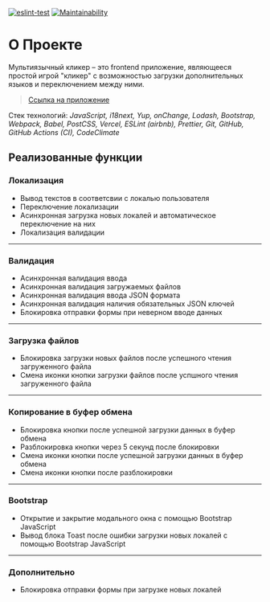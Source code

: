 [![eslint-test](https://github.com/shahzod418/multilingual-clicker/actions/workflows/eslint-test.yml/badge.svg)](https://github.com/shahzod418/multilingual-clicker/actions/workflows/eslint-test.yml)
[![Maintainability](https://api.codeclimate.com/v1/badges/da2b69dca405dc489d73/maintainability)](https://codeclimate.com/github/shahzod418/multilingual-clicker/maintainability)

# О Проекте

Мультиязычный кликер – это frontend приложение, являющееся простой игрой "кликер" с возможностью загрузки дополнительных языков и переключением между ними.

>[Ссылка на приложение](https://multilingual-clicker.vercel.app)

Стек технологий: *JavaScript, i18next, Yup, onChange, Lodash, Bootstrap, Webpack, Babel, PostCSS, Vercel, ESLint (airbnb), Prettier, Git, GitHub, GitHub Actions (CI), CodeClimate*

## Реализованные функции

### Локализация
- Вывод текстов в соответсвии с локалью пользователя
- Переключение локализации
- Асинхронная загрузка новых локалей и автоматическое переключение на них
- Локализация валидации

---

### Валидация
- Асинхронная валидация ввода
- Асинхронная валидация загружаемых файлов
- Асинхронная валидация ввода JSON формата
- Асинхронная валидация наличия обязательных JSON ключей
- Блокировка отправки формы при неверном вводе данных

---

### Загрузка файлов
- Блокировка загрузки новых файлов после успешного чтения загруженного файла
- Смена иконки кнопки загрузки файлов после успшного чтения загруженного файла

---

### Копирование в буфер обмена
- Блокировка кнопки после успешной загрузки данных в буфер обмена
- Разблокировка кнопки через 5 секунд после блокировки
- Смена иконки кнопки после успешной загрузки данных в буфер обмена
- Смена иконки кнопки после разблокировки

---

### Bootstrap
- Открытие и закрытие модального окна с помощью Bootstrap JavaScript
- Вывод блока Toast после ошибки загрузки новых локалей с помощью Bootstrap JavaScript

---

### Дополнительно
- Блокировка отправки формы при загрузке новых локалей

